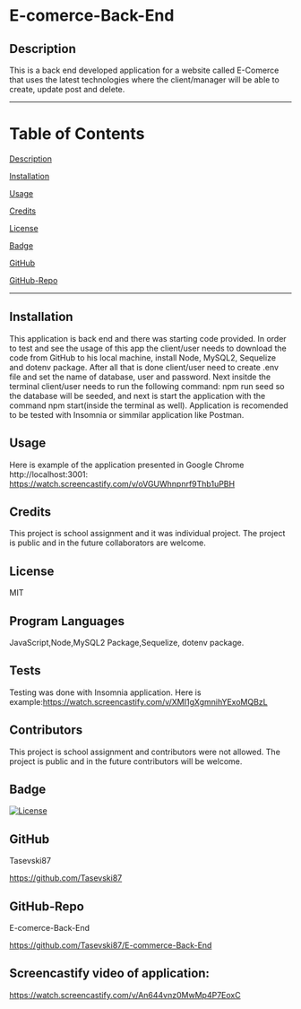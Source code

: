 # E-comerce-Back-End

  ## Description
This is a back end developed application for a website called E-Comerce that uses the latest technologies where the client/manager will be able to create, update post and delete. 

------------------------------------------------
# Table of Contents

[Description](#Description)

[Installation](#Installation)

[Usage](#Usage)

[Credits](#Credits)

[License](#License)

[Badge](#Badge)

[GitHub](#GitHub)

[GitHub-Repo](#Github-Repo)

-------------------------------------------------

## Installation
This application is back end and there was starting code provided. In order to test and see the usage of this app the client/user needs to download the code from GitHub to his local machine, install Node,  MySQL2, Sequelize and dotenv package. After all that is done client/user need to create .env file and set the name of database, user and password. Next insitde the terminal client/user needs to run the following command: npm run seed so the database will be seeded, and next is start the application with the command npm start(inside the terminal as well). Application is recomended to be tested with Insomnia or simmilar application like Postman. 

## Usage
Here is example of the application presented in Google Chrome http://localhost:3001:
https://watch.screencastify.com/v/oVGUWhnpnrf9Thb1uPBH

## Credits
This project is school assignment and it was individual project. The project is public and in the future collaborators are welcome.

## License
MIT

## Program Languages 
JavaScript,Node,MySQL2 Package,Sequelize, dotenv package.

## Tests
Testing was done with Insomnia application. Here is example:https://watch.screencastify.com/v/XMI1gXgmnihYExoMQBzL

## Contributors
This project is school assignment and contributors were not allowed. The project is public and in the future contributors will be welcome.

## Badge
[![License](https://img.shields.io/badge/License-MIT-blue.svg)](https://opensource.org/licenses/MIT)

## GitHub
Tasevski87

https://github.com/Tasevski87

## GitHub-Repo
E-comerce-Back-End

https://github.com/Tasevski87/E-commerce-Back-End

## Screencastify video of application:
https://watch.screencastify.com/v/An644vnz0MwMp4P7EoxC


